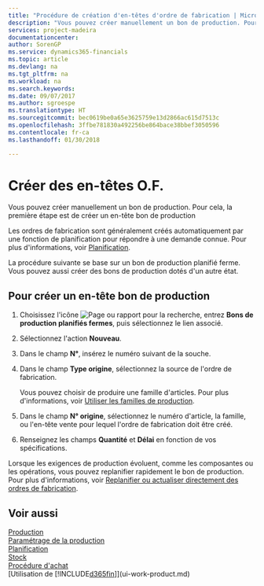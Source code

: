 ```yaml
---
title: "Procédure de création d'en-têtes d'ordre de fabrication | Microsoft Docs"
description: "Vous pouvez créer manuellement un bon de production. Pour cela, la première étape est de créer un en-tête bon de production"
services: project-madeira
documentationcenter: 
author: SorenGP
ms.service: dynamics365-financials
ms.topic: article
ms.devlang: na
ms.tgt_pltfrm: na
ms.workload: na
ms.search.keywords: 
ms.date: 09/07/2017
ms.author: sgroespe
ms.translationtype: HT
ms.sourcegitcommit: bec0619be0a65e3625759e13d2866ac615d7513c
ms.openlocfilehash: 3ffbe781830a492256be864bace38bbef3050596
ms.contentlocale: fr-ca
ms.lasthandoff: 01/30/2018

---
```

# <a name="create-production-order-headers"></a>Créer des en-têtes O.F.
Vous pouvez créer manuellement un bon de production. Pour cela, la première étape est de créer un en-tête bon de production

Les ordres de fabrication sont généralement créés automatiquement par une fonction de planification pour répondre à une demande connue. Pour plus d'informations, voir [Planification](production-planning.md).   

La procédure suivante se base sur un bon de production planifié ferme. Vous pouvez aussi créer des bons de production dotés d'un autre état.  

## <a name="to-create-a-production-order-header"></a>Pour créer un en-tête bon de production  
1.  Choisissez l'icône ![Page ou rapport pour la recherche](media/ui-search/search_small.png "icône Page ou rapport pour la recherche"), entrez **Bons de production planifiés fermes**, puis sélectionnez le lien associé.  
2.  Sélectionnez l'action **Nouveau**.  
3.  Dans le champ **N°**, insérez le numéro suivant de la souche.  
4.  Dans le champ **Type origine**, sélectionnez la source de l'ordre de fabrication.

    Vous pouvez choisir de produire une famille d'articles. Pour plus d'informations, voir [Utiliser les familles de production](production-how-work-family.md).
5.  Dans le champ **N° origine**, sélectionnez le numéro d'article, la famille, ou l'en-tête vente pour lequel l'ordre de fabrication doit être créé.  
6.  Renseignez les champs **Quantité** et **Délai** en fonction de vos spécifications.  

Lorsque les exigences de production évoluent, comme les composantes ou les opérations, vous pouvez replanifier rapidement le bon de production. Pour plus d'informations, voir [Replanifier ou actualiser directement des ordres de fabrication](production-how-to-replan-refresh-production-orders.md). 

## <a name="see-also"></a>Voir aussi  
[Production](production-manage-manufacturing.md)    
[Paramétrage de la production](production-configure-production-processes.md)  
[Planification](production-planning.md)      
[Stock](inventory-manage-inventory.md)  
[Procédure d'achat](purchasing-manage-purchasing.md)  
[Utilisation de [!INCLUDE[d365fin](includes/d365fin_md.md)]](ui-work-product.md)

